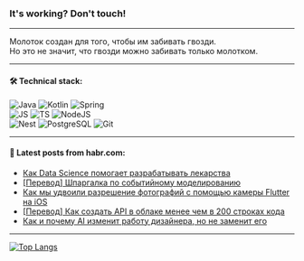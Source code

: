 ### It's working? Don't touch!

---
Молоток создан для того, чтобы им забивать гвозди. <br>
Но это не значит, что гвозди можно забивать только молотком.

---

#### 🛠️ Technical stack:

![Java](https://img.shields.io/badge/Java-informational?logo=Oracle&style=flat&logoColor=white&color=FF4500)
![Kotlin](https://img.shields.io/badge/Kotlin-informational?logo=Kotlin&style=flat&logoColor=white&color=774D97)
![Spring](https://img.shields.io/badge/SpringBoot-informational?logo=SpringBoot&style=flat&logoColor=white&color=6DB33F) <br>
![JS](https://img.shields.io/badge/JS-informational?logo=javaScript&style=flat&logoColor=black&color=F7Df1E)
![TS](https://img.shields.io/badge/TypeScript-informational?logo=typeScript&style=flat&logoColor=black&color=0667A8)
![NodeJS](https://img.shields.io/badge/NodeJS-informational?logo=node.js&style=flat&logoColor=white&color=70A760) <br>
![Nest](https://img.shields.io/badge/NestJS-informational?logo=NestJS&style=flat&logoColor=white&color=E0234E)
![PostgreSQL](https://img.shields.io/badge/PostgreSQL-informational?logo=PostgreSQL&style=flat&logoColor=white&color=DAA520)
![Git](https://img.shields.io/badge/Git-informational?logo=git&style=flat&logoColor=white&color=778899)

___

#### 💬 Latest posts from habr.com:

<!-- BLOG-POST-LIST:START -->
- [Как Data Science помогает разрабатывать лекарства](https://habr.com/ru/articles/769022/?utm_source=habrahabr&utm_medium=rss&utm_campaign=769022)
- [[Перевод] Шпаргалка по событийному моделированию](https://habr.com/ru/articles/769018/?utm_source=habrahabr&utm_medium=rss&utm_campaign=769018)
- [Как мы удвоили разрешение фотографий с помощью камеры Flutter на iOS](https://habr.com/ru/articles/769016/?utm_source=habrahabr&utm_medium=rss&utm_campaign=769016)
- [[Перевод] Как создать API в облаке менее чем в 200 строках кода](https://habr.com/ru/companies/timeweb/articles/769010/?utm_source=habrahabr&utm_medium=rss&utm_campaign=769010)
- [Как и почему AI изменит работу дизайнера, но не заменит его](https://habr.com/ru/articles/769002/?utm_source=habrahabr&utm_medium=rss&utm_campaign=769002)
<!-- BLOG-POST-LIST:END -->

---
[![Top Langs](https://github-readme-stats-git-master-advtsetting-gmailcom.vercel.app/api/top-langs/?username=zloylis&langs_count=10&hide_title=false&title_color=e6edf3&size_weight=0.5&count_weight=0.5&layout=compact&hide_border=true&theme=dracula)](https://github.com/zloylis)

<!-- ![GitHub stats](https://github-readme-stats-git-master-advtsetting-gmailcom.vercel.app/api?username=zloylis&show_icons=true&hide_border=true&theme=dracula&hide_title=true&include_all_commits=true&count_private=true&hide=contribs&hide_rank=true) -->
